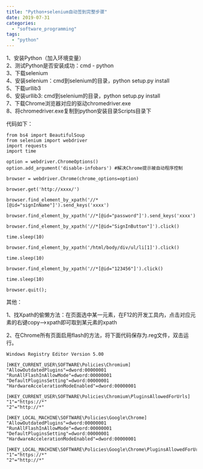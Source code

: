 ```yaml
---
title: "Python+selenium自动签到完整步骤"
date: 2019-07-31
categories: 
  - "software_programming"
tags: 
  - "python"
---
```


1、安装Python（加入环境变量）  
2、测试Python是否安装成功：cmd - python  
3、下载selenium  
4、安装selenium：cmd到selenium的目录，python setup.py install  
5、下载urllib3  
6、安装urllib3: cmd到selenium的目录，python setup.py install  
7、下载Chrome浏览器对应的驱动chromedriver.exe  
8、将chromedriver.exe复制到python安装目录Scripts目录下

代码如下：

```
from bs4 import BeautifulSoup 
from selenium import webdriver 
import requests 
import time

option = webdriver.ChromeOptions()
option.add_argument('disable-infobars') #解决Chrome提示被自动程序控制

browser = webdriver.Chrome(chrome_options=option) 
	
browser.get('http://xxxx/')

browser.find_element_by_xpath('//*[@id="signInName"]').send_keys('xxxx')
	
browser.find_element_by_xpath('//*[@id="password"]').send_keys('xxxx')

browser.find_element_by_xpath('//*[@id="SignInButton"]').click()	

time.sleep(10)

browser.find_element_by_xpath('/html/body/div/ul/li[1]').click()

time.sleep(10)

browser.find_element_by_xpath('//*[@id="123456"]').click()

time.sleep(10)

browser.quit();
```

其他：

1、找Xpath的偷懒方法：在页面选中某一元素，在F12的开发工具内，点击对应元素的右键copy—>xpath即可取到某元素的xpath

2、在Chrome所有页面启用flash的方法，将下面代码保存为.reg文件，双击运行。

```
Windows Registry Editor Version 5.00  
 
[HKEY_CURRENT_USER\SOFTWARE\Policies\Chromium] 
"AllowOutdatedPlugins"=dword:00000001 
"RunAllFlashInAllowMode"=dword:00000001 
"DefaultPluginsSetting"=dword:00000001 
"HardwareAccelerationModeEnabled"=dword:00000001 
 
[HKEY_CURRENT_USER\SOFTWARE\Policies\Chromium\PluginsAllowedForUrls] 
"1"="https://*" 
"2"="http://*" 
 
[HKEY_LOCAL_MACHINE\SOFTWARE\Policies\Google\Chrome] 
"AllowOutdatedPlugins"=dword:00000001 
"RunAllFlashInAllowMode"=dword:00000001 
"DefaultPluginsSetting"=dword:00000001 
"HardwareAccelerationModeEnabled"=dword:00000001 
 
[HKEY_LOCAL_MACHINE\SOFTWARE\Policies\Google\Chrome\PluginsAllowedForUrls] 
"1"="https://*" 
"2"="http://*"
```
